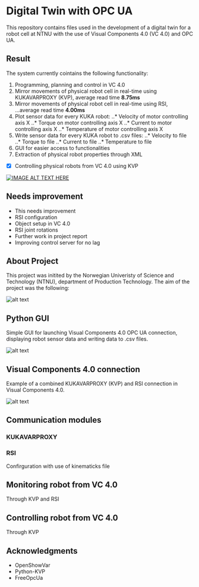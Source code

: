# Digital Twin with OPC UA
This repository contains files used in the development of a digital twin for a robot cell at NTNU with the use of Visual Components 4.0 (VC 4.0) and OPC UA.

## Result
The system currently cointains the following functionality:
1. Programming, planning and control in VC 4.0
2. Mirror movements of physical robot cell in real-time using KUKAVARPROXY (KVP), 
average read time **8.75ms**
3. Mirror movements of physical robot cell in real-time using RSI, 
...average read time **4.00ms**
4. Plot sensor data for every KUKA robot:
..* Velocity of motor controlling axis X
..* Torque on motor controlling axis X
..* Current to motor controlling axis X
..* Temperature of motor controlling axis X
5. Write sensor data for every KUKA robot to .csv files:
..* Velocity to file
..* Torque to file
..* Current to file
..* Temperature to file
6. GUI for easier access to functionalities
7. Extraction of physical robot properties through XML
  - [x] Controlling physical robots from VC 4.0 using KVP

[![IMAGE ALT TEXT HERE](http://img.youtube.com/vi/YOUTUBE_VIDEO_ID_HERE/0.jpg)](http://www.youtube.com/watch?v=YOUTUBE_VIDEO_ID_HERE)

## Needs improvement
* This needs improvement
* RSI configuration
* Object setup in VC 4.0
* RSI joint rotations
* Further work in project report
* Improving control server for no lag

## About Project
This project was initited by the Norwegian Univeristy of Science and Technology (NTNU), department of Production Technology. The aim of the project was the following:


![alt text](https://github.com/akselov/digital-twin-opcua/blob/master/pictures/Physical_%26_digital_model.png)

## Python GUI
Simple GUI for launching Visual Components 4.0 OPC UA connection, displaying robot sensor data and writing data to .csv files.

![alt text](https://github.com/akselov/digital-twin-opcua/blob/master/pictures/gui_full.png)

## Visual Components 4.0 connection
Example of a combined KUKAVARPROXY (KVP) and RSI connection in Visual Components 4.0.

![alt text](https://github.com/akselov/digital-twin-opcua/blob/master/pictures/Connected_Variables_VC4.0.png)

## Communication modules

### KUKAVARPROXY

### RSI
Confirguration with use of kinematicks file

## Monitoring robot from VC 4.0
Through KVP and RSI

## Controlling robot from VC 4.0
Through KVP

## Acknowledgments
- OpenShowVar
- Python-KVP
- FreeOpcUa

